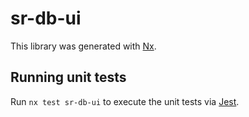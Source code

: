 # sr-db-ui

This library was generated with [Nx](https://nx.dev).

## Running unit tests

Run `nx test sr-db-ui` to execute the unit tests via [Jest](https://jestjs.io).
